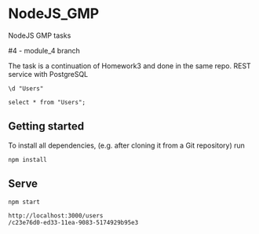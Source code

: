 # NodeJS_GMP

NodeJS GMP tasks

#4  - module_4 branch

The task is a continuation of Homework3 and done in the same repo. REST service with PostgreSQL

```
\d "Users"
```

```
select * from "Users";
```

## Getting started

To install all dependencies, (e.g. after cloning it from a Git repository) run

```
npm install
```

## Serve

```
npm start
```

```
http://localhost:3000/users
/c23e76d0-ed33-11ea-9083-5174929b95e3
```
